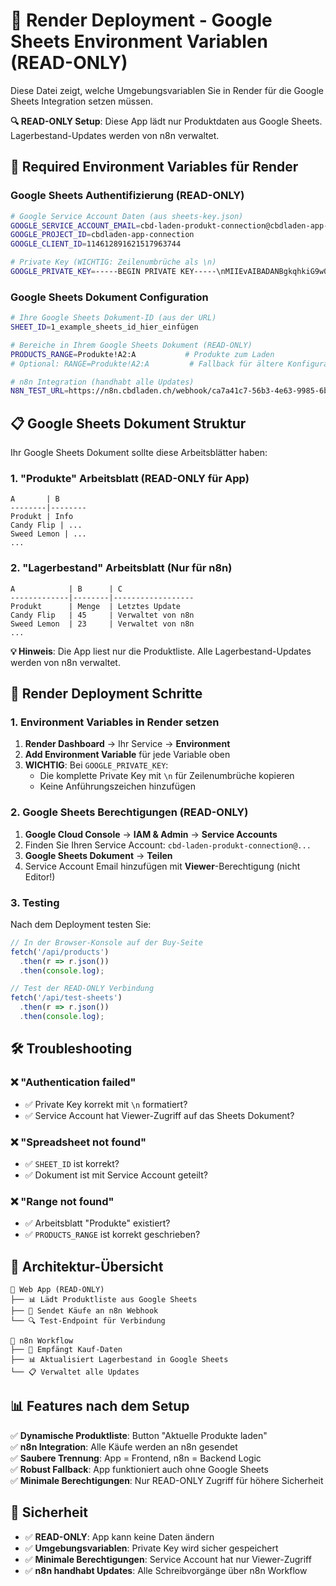 # 🚀 Render Deployment - Google Sheets Environment Variablen (READ-ONLY)

Diese Datei zeigt, welche Umgebungsvariablen Sie in Render für die Google Sheets Integration setzen müssen.

**🔍 READ-ONLY Setup**: Diese App lädt nur Produktdaten aus Google Sheets. Lagerbestand-Updates werden von n8n verwaltet.

## 🔐 Required Environment Variables für Render

### Google Sheets Authentifizierung (READ-ONLY)
```bash
# Google Service Account Daten (aus sheets-key.json)
GOOGLE_SERVICE_ACCOUNT_EMAIL=cbd-laden-produkt-connection@cbdladen-app-connection.iam.gserviceaccount.com
GOOGLE_PROJECT_ID=cbdladen-app-connection
GOOGLE_CLIENT_ID=114612891621517963744

# Private Key (WICHTIG: Zeilenumbrüche als \n)
GOOGLE_PRIVATE_KEY=-----BEGIN PRIVATE KEY-----\nMIIEvAIBADANBgkqhkiG9w0BAQEFAASCBKYwggSiAgEAAoIBAQCHLQIeonm3JBuF\nDvkq4ILUylwKmCjgIqzRzO0JTySBLACxQhMpzdaUQOKDxKM9xvYuRZ/pofcr8LMV\nj5qV+ZRoT6RxOC3K+wNf0XglJvIUApcr+dVTt6T7QgB7sBLOCHVKezFf4B4tFTOt\nv7o1Zfr8qF+0/Ud8viqiV5FgCrHwwERJtuIAqX3ddfjb07KSeQCKVz1AsXiDu9pK\nLGw/n9mYaR+w1yecRt2oVIYeyRnu0PlvY3CwE8J7JpPVV+Zxd2OzOBP5Gpc5hIXN\nG2tje+9OP56U9WVp8/r9VsJFg4RMtGH5kMkq3brdoe7CETzXxbehA+6ZlfqYawjD\nBl2x29gXAgMBAAECggEACaAa1ojwlynrC75/3529CIn1o+DR3aPvymtdNZx9F6BF\nLFoYIzyVBa7ZHP4+NtfuumdwIPgiMZl3fGw4BcCP4MhLCATdaJFshsDTsqbjS1Qj\n5O2//bDF/rOPH+pEbIdi/WVoTqYW1VRSfxIioErIDysDevp4wgPd5VF2+Jp1BpTl\nHUMBbHWUDTwBiqKglTNwiLQD0QqS1J2bdYBIkSJ8+BQOXfe5N5RvaTiAstMhCOXo\nyVHyJsjAPzvHmwjiFoPGLhKBDR2gB1sCvwtuxiJn53N1UVmvZZwNlrzlYRGeZVwl\n/fvuQJztBEC3ajIhZLi+qhNT7+EmY9wEzsJalNYdgQKBgQC+c5pYPrZxlMd46QDR\nBT5rVOIwWkJrZ1b4d6QskZ9DbgW2N7zoDeZfl1YDS5LOaNedxntgN+/j2dMgLZfW\nOcf/zCHICr4CMd8DQ0N7fCCWqNfVYA0oRd7fvM4ZT0B+5eJXoyU6Hy+AayOLfY0w\nOg2xkmA+mCDhEOtUt7An9Jh+kwKBgQC1sySCeQHw66QIzNp1KdOTX1aFdGtT9Spd\nHfTmEzXwSHeJ1mQq0mHdR9smoPjvlM6M2qPZ3VtddfNn3wT5uPkByjs1bIhU+eAO\nIOkGo2pgATwT11bKMvXrHgU3Q2jKzA6QqDwTej6YlzCCREjmNLb1z6CUCRPqJoaK\nyR2GGDbu7QKBgHjWhIGlGMEsMvwGapw0hYw4SWOAgVAAO3BfCO22X6S69CjPaK6b\n0yWnsc1ZcAZDAzt6KeG83BpnpMtv4jzsYHdun6h7GF/wIJ3DWdfJxCuTaY5a6T46\nRtUSyHnKjRN27IvKWd5s1wjV8bGZsbF9xB58z1An2gSzZX1VJxHS4ca9AoGADN6t\nfVhY3Nmz+rOX3aiixdOA6179oyrAX2wZxpohve1EGk1HNwlDyUqnqSrJtx6RKsTp\nyiq1p/8MyJSxY4bIjGnom7YeSfaQ+i82kjPM+xPbT4R3L0dAx/COagWqTIL7nR9t\nceu8t04uL2vqxfOB6hNUymeCM5ma+gWYw8C/U1kCgYAa0rkQ17g+i+MA3xyCbdt6\n5HHR2a7EwVRdw9pxyld3W0bqUaHmTqCRGYSLmevIxVwx5nH0ni1p1CpzY4zMeurH\nr5ohygSsVw4+Wx9HyWpO8XCsw/Pji+r6Y1SnCANZXZoXuZlyF9xRBsSHMzu1FMbJ\nRcICHQO517oko4ijPhfnBQ==\n-----END PRIVATE KEY-----
```

### Google Sheets Dokument Configuration
```bash
# Ihre Google Sheets Dokument-ID (aus der URL)
SHEET_ID=1_example_sheets_id_hier_einfügen

# Bereiche in Ihrem Google Sheets Dokument (READ-ONLY)
PRODUCTS_RANGE=Produkte!A2:A           # Produkte zum Laden
# Optional: RANGE=Produkte!A2:A         # Fallback für ältere Konfigurationen

# n8n Integration (handhabt alle Updates)
N8N_TEST_URL=https://n8n.cbdladen.ch/webhook/ca7a41c7-56b3-4e63-9985-6b3e85b9a2f9
```

## 📋 Google Sheets Dokument Struktur

Ihr Google Sheets Dokument sollte diese Arbeitsblätter haben:

### 1. "Produkte" Arbeitsblatt (READ-ONLY für App)
```
A       | B
--------|--------
Produkt | Info
Candy Flip | ...
Sweed Lemon | ...
...
```

### 2. "Lagerbestand" Arbeitsblatt (Nur für n8n)
```
A            | B      | C
-------------|--------|------------------
Produkt      | Menge  | Letztes Update
Candy Flip   | 45     | Verwaltet von n8n
Sweed Lemon  | 23     | Verwaltet von n8n
...
```

**💡 Hinweis**: Die App liest nur die Produktliste. Alle Lagerbestand-Updates werden von n8n verwaltet.

## 🚀 Render Deployment Schritte

### 1. Environment Variables in Render setzen

1. **Render Dashboard** → Ihr Service → **Environment**
2. **Add Environment Variable** für jede Variable oben
3. **WICHTIG**: Bei `GOOGLE_PRIVATE_KEY`:
   - Die komplette Private Key mit `\n` für Zeilenumbrüche kopieren
   - Keine Anführungszeichen hinzufügen

### 2. Google Sheets Berechtigungen (READ-ONLY)

1. **Google Cloud Console** → **IAM & Admin** → **Service Accounts**
2. Finden Sie Ihren Service Account: `cbd-laden-produkt-connection@...`
3. **Google Sheets Dokument** → **Teilen**
4. Service Account Email hinzufügen mit **Viewer**-Berechtigung (nicht Editor!)

### 3. Testing

Nach dem Deployment testen Sie:

```javascript
// In der Browser-Konsole auf der Buy-Seite
fetch('/api/products')
  .then(r => r.json())
  .then(console.log);

// Test der READ-ONLY Verbindung
fetch('/api/test-sheets')
  .then(r => r.json())
  .then(console.log);
```

## 🛠️ Troubleshooting

### ❌ "Authentication failed"
- ✅ Private Key korrekt mit `\n` formatiert?
- ✅ Service Account hat Viewer-Zugriff auf das Sheets Dokument?

### ❌ "Spreadsheet not found" 
- ✅ `SHEET_ID` ist korrekt?
- ✅ Dokument ist mit Service Account geteilt?

### ❌ "Range not found"
- ✅ Arbeitsblatt "Produkte" existiert?
- ✅ `PRODUCTS_RANGE` ist korrekt geschrieben?

## 🎯 Architektur-Übersicht

```
📱 Web App (READ-ONLY)
├── 📊 Lädt Produktliste aus Google Sheets
├── 🛒 Sendet Käufe an n8n Webhook
└── 🔍 Test-Endpoint für Verbindung

🔄 n8n Workflow
├── 📝 Empfängt Kauf-Daten
├── 📊 Aktualisiert Lagerbestand in Google Sheets
└── 📋 Verwaltet alle Updates
```

## 📊 Features nach dem Setup

✅ **Dynamische Produktliste**: Button "Aktuelle Produkte laden"  
✅ **n8n Integration**: Alle Käufe werden an n8n gesendet  
✅ **Saubere Trennung**: App = Frontend, n8n = Backend Logic  
✅ **Robust Fallback**: App funktioniert auch ohne Google Sheets  
✅ **Minimale Berechtigungen**: Nur READ-ONLY Zugriff für höhere Sicherheit

## 🔐 Sicherheit

- ✅ **READ-ONLY**: App kann keine Daten ändern
- ✅ **Umgebungsvariablen**: Private Key wird sicher gespeichert
- ✅ **Minimale Berechtigungen**: Service Account hat nur Viewer-Zugriff
- ✅ **n8n handhabt Updates**: Alle Schreibvorgänge über n8n Workflow 